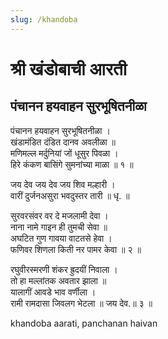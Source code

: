 ```yaml
---
slug: /khandoba
---
```

# श्री खंडोबाची आरती 
## पंचानन हयवाहन सुरभूषितनीळा 

पंचानन हयवाहन सुरभूषितनीळा ।<br />
खंडामंडित दंडित दानव अवलीळा ॥<br />
मणिमल्ल मर्दुनियां जों धूसुर पिवळा ।<br />
हिरे कंकण बासिंगे सुमनांच्या माळा ॥ १ ॥


जय देव जय देव जय शिव मल्हारी ।<br />
वारीं दुर्जनअसुरा भवदुस्तर तारी ॥ धृ. ॥<br />


सुरवरसंवर वर दे मजलामी देवा ।<br />
नाना नामे गाइन ही तुमची सेवा ॥<br />
अघटित गुण गावया वाटतसे हेवा ।<br />
फणिवर शिणला किती नर पामर केवा ॥ २ ॥<br />


रघुवीरस्मरणी शंकर ह्रुदयीं निवाला ।<br />
तो हा मल्लांतक अवतार झाला ॥<br />
यालागीं आवडे भाव वर्णीला ।<br />
रामी रामदासा जिवलग भेटला ॥ जय देव.॥ ३ ॥<br />

<span class='index-text'> khandoba aarati, panchanan haivan</span>